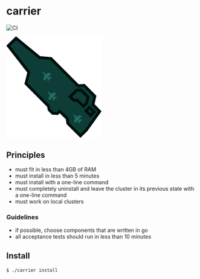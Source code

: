 # carrier

![CI](https://github.com/SUSE/carrier/workflows/CI/badge.svg)

<img src="./docs/carrier.svg" width="50%" height="50%">

## Principles

- must fit in less than 4GB of RAM
- must install in less than 5 minutes
- must install with a one-line command 
- must completely uninstall and leave the cluster in its previous state with a one-line command
- must work on local clusters

### Guidelines

- if possible, choose components that are written in go
- all acceptance tests should run in less than 10 minutes

## Install

```bash
$ ./carrier install
```
